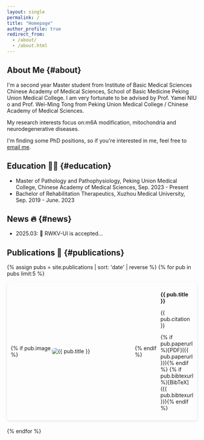 ```yaml
---
layout: single
permalink: /
title: "Homepage"
author_profile: true
redirect_from: 
  - /about/
  - /about.html
---
```


## About Me {#about}
I'm a second year Master student from Institute of Basic Medical Sciences Chinese Academy of Medical Sciences, School of Basic Medicine Peking Union Medical College. I am very fortunate to be advised by Prof. Yamei NIU o and Prof. Wei-Ming Tong from Peking Union Medical College / Chinese Academy of Medical Sciences.
    
My research interests focus on:m6A modification, mitochondria and neurodegenerative diseases. 

I'm finding some PhD positions, so if you're interested in me, feel free to [email me](mailto:fyjjade5525@gmail.com).

## Education 🧑‍🎓 {#education}
- Master of Pathology and Pathophysiology, Peking Union Medical College, Chinese Academy of Medical Sciences, Sep. 2023 - Present
- Bachelor of Rehabilitation Therapeutics, Xuzhou Medical University, Sep. 2019 - June. 2023

## News 🔥 {#news}
- 2025.03: 🎉 RWKV-UI is accepted...</li>

## Publications 📄 {#publications}
{% assign pubs = site.publications | sort: 'date' | reverse %}
{% for pub in pubs limit:5 %}
<div style="display:flex; align-items:center; margin-bottom:20px; box-shadow:0 2px 6px rgba(0,0,0,0.1); padding:10px; border-radius:8px;">

  {% if pub.image %}
    <div style="flex:0 0 200px; margin-right:20px;">
      <img src="{{ pub.image | relative_url }}" alt="{{ pub.title }}" style="max-width:100%; border-radius:6px;">
    </div>
  {% endif %}
  
  <div style="flex:1;">
    <p><strong>{{ pub.title }}</strong></p> 
    <p>{{ pub.citation }} </p> 
    <p>
      {% if pub.paperurl %}[PDF]({{ pub.paperurl }}){% endif %}
      {% if pub.bibtexurl %}[BibTeX]({{ pub.bibtexurl }}){% endif %}
    </p>
  </div>
</div>
{% endfor %}


